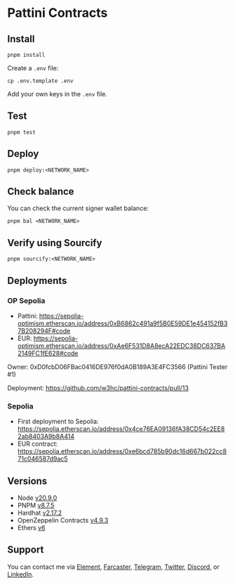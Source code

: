 # Pattini Contracts

## Install

```
pnpm install
```

Create a `.env` file:

```
cp .env.template .env
```

Add your own keys in the `.env` file.

## Test

```
pnpm test
```

## Deploy

```
pnpm deploy:<NETWORK_NAME>
```

## Check balance

You can check the current signer wallet balance:

```
pnpm bal <NETWORK_NAME>
```

## Verify using Sourcify

```
pnpm sourcify:<NETWORK_NAME>
```

## Deployments

### OP Sepolia

-   Pattini: https://sepolia-optimism.etherscan.io/address/0xB6862c491a9f5B0E59DE1e454152fB37B208294F#code
-   EUR: https://sepolia-optimism.etherscan.io/address/0xAe6F531D8A8ecA22EDC38DC637BA2149FC1fE628#code

Owner: 0xD0fcbD06FBac0416DE976f0dA0B189A3E4FC3566 (Pattini Tester #1)

Deployment: https://github.com/w3hc/pattini-contracts/pull/13

### Sepolia

-   First deployment to Sepolia: https://sepolia.etherscan.io/address/0x4ce76EA09136fA38CD54c2EE82ab8403A9b8A414
-   EUR contract: https://sepolia.etherscan.io/address/0xe6bcd785b90dc16d667b022cc871c046587d9ac5

## Versions

-   Node [v20.9.0](https://nodejs.org/uk/blog/release/v20.9.0/)
-   PNPM [v8.7.5](https://pnpm.io/pnpm-vs-npm)
-   Hardhat [v2.17.2](https://github.com/NomicFoundation/hardhat/releases/tag/hardhat%402.17.2)
-   OpenZeppelin Contracts [v4.9.3](https://github.com/OpenZeppelin/openzeppelin-contracts/releases/tag/v4.9.3)
-   Ethers [v6](https://docs.ethers.org/v6/)

## Support

You can contact me via [Element](https://matrix.to/#/@julienbrg:matrix.org), [Farcaster](https://warpcast.com/julien-), [Telegram](https://t.me/julienbrg), [Twitter](https://twitter.com/julienbrg), [Discord](https://discordapp.com/users/julienbrg), or [LinkedIn](https://www.linkedin.com/in/julienberanger/).
